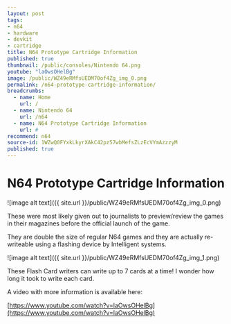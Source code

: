 ```yaml
---
layout: post
tags:
- n64
- hardware
- devkit
- cartridge
title: N64 Prototype Cartridge Information
published: true
thumbnail: /public/consoles/Nintendo 64.png
youtube: "laOwsOHelBg"
image: /public/WZ49eRMfsUEDM70of4Zg_img_0.png
permalink: /n64-prototype-cartridge-information/
breadcrumbs:
  - name: Home
    url: /
  - name: Nintendo 64
    url: /n64
  - name: N64 Prototype Cartridge Information
    url: #
recommend: n64
source-id: 1WZwQ0FYxkLkyrXAkC42pz57wbMefsZLzEcVYmAzzzyM
published: true
---
```

# N64 Prototype Cartridge Information

![image alt text]({{ site.url }}/public/WZ49eRMfsUEDM70of4Zg_img_0.png)

These were most likely given out to journalists to preview/review the games in their magazines before the official launch of the game.

They are double the size of regular N64 games and they are actually re-writeable using a flashing device by Intelligent systems.

![image alt text]({{ site.url }}/public/WZ49eRMfsUEDM70of4Zg_img_1.png)

These Flash Card writers can write up to 7 cards at a time! I wonder how long it took to write each card.

A video with more information is available here:

[https://www.youtube.com/watch?v=laOwsOHelBg](https://www.youtube.com/watch?v=laOwsOHelBg) 

